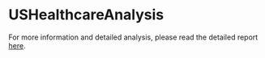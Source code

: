 # USHealthcareAnalysis
<html>
  <p>For more information and detailed analysis, please read the detailed report <a href="https://www.google.com" target="_blank" >here</a>. </p>
</html>
